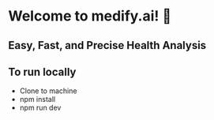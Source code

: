 <h1>Welcome to medify.ai! 🚀 </h1>
<h2>Easy, Fast, and Precise Health Analysis</h2>


## To run locally 
- Clone to machine
- npm install
- npm run dev
